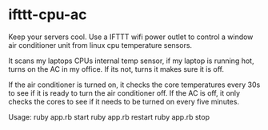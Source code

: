 # ifttt-cpu-ac
Keep your servers cool. Use a IFTTT wifi power outlet to control a window air conditioner unit from linux cpu temperature sensors.

It scans my laptops CPUs internal temp sensor, if my laptop is running hot, turns on the AC in my office. If its not, turns it makes sure it is off.

If the air conditioner is turned on, it checks the core temperatures every 30s to see if it is ready to turn the air conditioner off. If the AC is off, it only checks the cores to see if it needs to be turned on every five minutes.

Usage:
ruby app.rb start
ruby app.rb restart
ruby app.rb stop